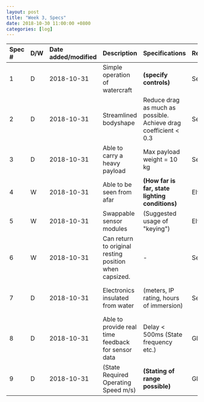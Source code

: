 ```yaml
---
layout: post
title: "Week 3, Specs"
date: 2018-10-30 11:00:00 +0800
categories: [log]
---
```



|Spec #|D/W|Date added/modified|Description|Specifications|Responsibility|Test|
|:---------|:------|:-----------|:-----------|:-----------|:------------|:-----------|
|1         |D      |2018-10-31  |Simple operation of watercraft|**(specify controls)**|Selwyn|-|
|2         |D      |2018-10-31  |Streamlined bodyshape|Reduce drag as much as possible.<br> Achieve drag coefficient < 0.3|Selwyn|-|
|3         |D      |2018-10-31  |Able to carry a heavy payload|Max payload weight = 10 kg|Selwyn|Add weights|
|4         |W      |2018-10-31  |Able to be seen from afar|**(How far is far, state lighting conditions)**|Elvis|Simple majority voting|
|5         |W      |2018-10-31  |Swappable sensor modules|(Suggested usage of "keying")|Elvis|Check whether data connection is common|
|6         |W      |2018-10-31  |Can return to original resting position when capsized.|-|Selwyn|Test it in a rasin/basin/pool with a prototype|
|7         |D      |2018-10-31  |Electronics insulated from water|(meters, IP rating, hours of immersion)|Selwyn|Test it in a rasin/basin/pool with a prototype|
|8         |D      |2018-10-31  |Able to provide real time feedback for sensor data|Delay < 500ms (State frequency etc.)|Glenn|Test it with Arduino before attaching to submarine. (Test in air and underwater)|
|9         |D      |2018-10-31  |(State Required Operating Speed m/s)|**(Stating of range possible)**|Glenn|-|

